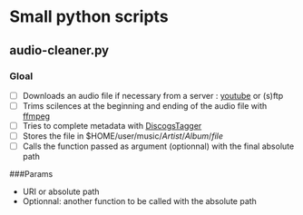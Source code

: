 # Small python scripts

## audio-cleaner.py

### Gloal

- [ ] Downloads an audio file if necessary from a server : [youtube](https://www.youtube.com) or (s)ftp
- [ ] Trims scilences at the beginning and ending of the audio file with [ffmpeg](https://github.com/FFmpeg/FFmpeg)
- [ ] Tries to complete metadata with [DiscogsTagger](https://github.com/jesseward/discogstagger)
- [ ] Stores the file in $HOME/user/music/*Artist*/*Album*/*file*
- [ ] Calls the function passed as argument (optionnal) with the final absolute path

###Params

* URI or absolute path
* Optionnal: another function to be called with the absolute path
